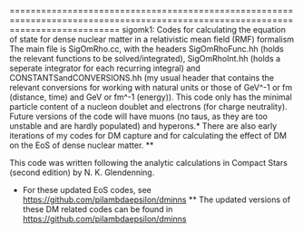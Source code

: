 =================================================================================================================================
sigomk1: Codes for calculating the equation of state for dense nuclear matter in a relativistic mean field (RMF) formalism
The main file is SigOmRho.cc, with the headers SigOmRhoFunc.hh (holds the relevant functions to be solved/integrated), 
SigOmRhoInt.hh (holds a seperate integrator for each recurring integral) and CONSTANTSandCONVERSIONS.hh (my usual header that
contains the relevant conversions for working with natural units or those of GeV^-1 or fm (distance, time) and GeV or fm^-1 
(energy)). This code only has the minimal particle content of a nucleon doublet and electrons (for charge neutrality). Future
versions of the code will have muons (no taus, as they are too unstable and are hardly populated) and hyperons.* There are also
early iterations of my codes for DM capture and for calculating the effect of DM on the EoS of dense nuclear matter. **

This code was written following the analytic calculations in Compact Stars (second edition) by N. K. Glendenning.

* For these updated EoS codes, see https://github.com/pilambdaepsilon/dminns
** The updated versions of these DM related codes can be found in https://github.com/pilambdaepsilon/dminns
